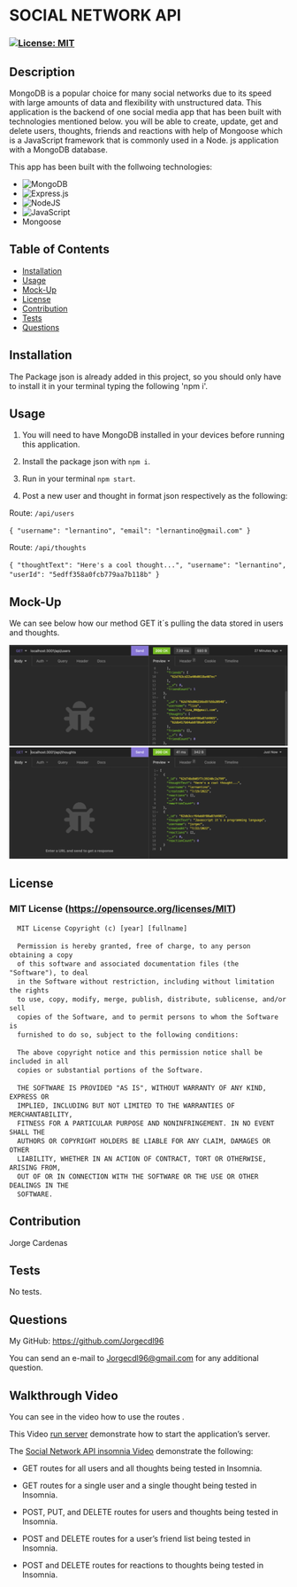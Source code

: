 # SOCIAL NETWORK API

  ### [![License: MIT](https://img.shields.io/badge/License-MIT-yellow.svg)](https://opensource.org/licenses/MIT)


## Description

MongoDB is a popular choice for many social networks due to its speed with large amounts of data and flexibility with unstructured data. This application is the backend of one social media app that has been built with technologies mentioned below. you will be able to create, update, get and delete users, thoughts, friends and reactions with help of Mongoose which is a JavaScript framework that is commonly used in a Node. js application with a MongoDB database.

This app has been built with the follwoing technologies:
* ![MongoDB](https://img.shields.io/badge/MongoDB-%234ea94b.svg?style=for-the-badge&logo=mongodb&logoColor=white)
* ![Express.js](https://img.shields.io/badge/express.js-%23404d59.svg?style=for-the-badge&logo=express&logoColor=%2361DAFB)
* ![NodeJS](https://img.shields.io/badge/node.js-6DA55F?style=for-the-badge&logo=node.js&logoColor=white)
* ![JavaScript](https://img.shields.io/badge/javascript-%23323330.svg?style=for-the-badge&logo=javascript&logoColor=%23F7DF1E)
* Mongoose


## Table of Contents

  - [Installation](#installation)
  - [Usage](#usage)
  - [Mock-Up](#mock-up)
  - [License](#license)
  - [Contribution](#contribution)
  - [Tests](#tests)
  - [Questions](#questions)

## Installation

The Package json is already added in this project, so you should only have to install it in your terminal typing the following 'npm i'.

## Usage

1. You will need to have MongoDB installed in your devices before running this application.

2. Install the package json with `npm i`.
   
3. Run in your terminal `npm start`.

4. Post a new user and thought in format json respectively as the following:

Route: `/api/users`

`
{
  "username": "lernantino",
  "email": "lernantino@gmail.com"
}
`

Route: `/api/thoughts`

`
{
  "thoughtText": "Here's a cool thought...",
  "username": "lernantino",
  "userId": "5edff358a0fcb779aa7b118b"
}
`

## Mock-Up

We can see below how our method GET it´s pulling the data stored in users and thoughts.

![users](./Assets/api%3Ausers.png)
![thoughts](./Assets/api%3Athoughts.png)
## License

### MIT License (https://opensource.org/licenses/MIT)

      MIT License Copyright (c) [year] [fullname]
      
      Permission is hereby granted, free of charge, to any person obtaining a copy
      of this software and associated documentation files (the "Software"), to deal
      in the Software without restriction, including without limitation the rights
      to use, copy, modify, merge, publish, distribute, sublicense, and/or sell
      copies of the Software, and to permit persons to whom the Software is
      furnished to do so, subject to the following conditions:
      
      The above copyright notice and this permission notice shall be included in all
      copies or substantial portions of the Software.
      
      THE SOFTWARE IS PROVIDED "AS IS", WITHOUT WARRANTY OF ANY KIND, EXPRESS OR
      IMPLIED, INCLUDING BUT NOT LIMITED TO THE WARRANTIES OF MERCHANTABILITY,
      FITNESS FOR A PARTICULAR PURPOSE AND NONINFRINGEMENT. IN NO EVENT SHALL THE
      AUTHORS OR COPYRIGHT HOLDERS BE LIABLE FOR ANY CLAIM, DAMAGES OR OTHER
      LIABILITY, WHETHER IN AN ACTION OF CONTRACT, TORT OR OTHERWISE, ARISING FROM,
      OUT OF OR IN CONNECTION WITH THE SOFTWARE OR THE USE OR OTHER DEALINGS IN THE
      SOFTWARE.

## Contribution

Jorge Cardenas

## Tests

No tests.

## Questions

My GitHub: https://github.com/Jorgecdl96

You can send an e-mail to Jorgecdl96@gmail.com for any additional question.

## Walkthrough Video

You can see in the video how to use the routes .

This Video [run server](https://drive.google.com/file/d/1l7Sg6vImtYYvpdqR26Kf2TEj9vaJEjLz/view?usp=sharing) demonstrate how to start the application’s server.

The [Social Network API insomnia Video](https://drive.google.com/file/d/1yWbxwYAkBbn6J0WJ38U7-nImQF6O4A_m/view?usp=sharing) demonstrate the following: 

* GET routes for all users and all thoughts being tested in Insomnia.

* GET routes for a single user and a single thought being tested in Insomnia.

* POST, PUT, and DELETE routes for users and thoughts being tested in Insomnia.

* POST and DELETE routes for a user’s friend list being tested in Insomnia.

* POST and DELETE routes for reactions to thoughts being tested in Insomnia.


